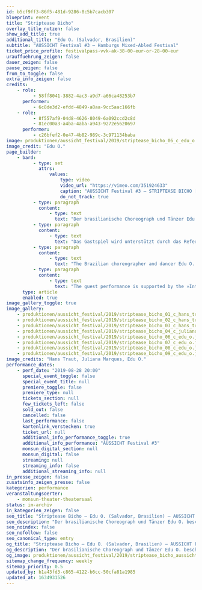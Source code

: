 ```yaml
---
id: b5cf9ff3-86f5-481d-9286-8c5b7cacb307
blueprint: event
title: "Striptease Bicho"
overlay_title_nutzen: false
show_add_title: true
additional_title: "Edu O. (Salvador, Brasilien)"
subtitle: "AUSSICHT Festival #3 – Hamburgs Mixed-Abled Festival"
ticket_price_profile: festivalpass-vvk-ak-38-00-eur-or-28-00-eur
urauffuehrung_zeigen: false
dauer_zeigen: false
pause_zeigen: false
from_to_toggle: false
extra_info_zeigen: false
credits:
    - role:
          - 58ff8041-3882-4ac3-a9d7-a66ca48253b7
      performer:
          - 6c8de3d2-efdd-4849-a8aa-9cc5aac166fb
    - role:
          - 8f557af9-04d8-4626-8049-6a092ccd2c8d
          - 81ec00a3-a4ba-4aba-a943-9272e5620697
      performer:
          - c26bfef2-0e47-4b82-989c-3c971134baba
image: produktionen/aussicht_festival/2019/striptease_bicho_06_c_edu_o.jpg
image_credit: "Edu O."
page_builder:
    - bard:
          - type: set
            attrs:
                values:
                    type: video
                    video_url: "https://vimeo.com/351924633"
                    caption: "AUSSICHT Festival #3 – STRIPTEASE BICHO [BR, Salvador]"
                    do_not_track: true
          - type: paragraph
            content:
                - type: text
                  text: "Der brasilianische Choreograph und Tänzer Edu O. beschäftigt sich mit Erotik und Fetischismus in Körpern von Menschen mit Behinderungen. In seiner Solo-Performance schafft er eine Schnittstelle zwischen Sexualität und Behinderung und untersucht die Macht und das Verlangen aus der Perspektive des Untergebenen – jener Menschen, die einen Behinderungsfetisch haben. Im Rahmen einer Reflexion über die Sexualität behinderter Menschen, verleiht die Performance einigen Paradigmen, denen Menschen mit Behinderungen in Bezug auf Schönheitsstandards und Vorstellungen von begehrten Körpern, Abscheu und Vergnügen ausgesetzt sind, eine neue Bedeutung."
          - type: paragraph
            content:
                - type: text
                  text: "Das Gastspiel wird unterstützt durch das Referat Internationaler Austausch der Behörde für Kultur und Medien Hamburg."
          - type: paragraph
            content:
                - type: text
                  text: "The Brazilian choreographer and dancer Edu O. deals with eroticism and fetishism in the bodies of people with disabilities. In his solo performance he creates an interface between sexuality and disability and examines the power and desire from the perspective of the subordinate - those people who have a disability fetish. Reflecting on the sexuality of people with disabilities, performance gives a new meaning to some of the paradigms faced by people with disabilities in terms of beauty standards and notions of coveted bodies, disgust and pleasure."
          - type: paragraph
            content:
                - type: text
                  text: "The guest performance is supported by the »International Cultural Exchange« department of the Ministry of Culture and Media Hamburg."
      type: article
      enabled: true
image_gallery_toggle: true
image_gallery:
    - produktionen/aussicht_festival/2019/striptease_bicho_01_c_hans_traut_2019.jpg
    - produktionen/aussicht_festival/2019/striptease_bicho_02_c_hans_traut_2019.jpg
    - produktionen/aussicht_festival/2019/striptease_bicho_03_c_hans_traut_2019.jpg
    - produktionen/aussicht_festival/2019/striptease_bicho_04_c_juliano_marques.jpg
    - produktionen/aussicht_festival/2019/striptease_bicho_06_c_edu_o.jpg
    - produktionen/aussicht_festival/2019/striptease_bicho_07_c_edu_o.jpg
    - produktionen/aussicht_festival/2019/striptease_bicho_08_c_edu_o.jpg
    - produktionen/aussicht_festival/2019/striptease_bicho_09_c_edu_o.jpg
image_credits: "Hans Traut, Juliana Marques, Edu O."
performance_dates:
    - perf_date: "2019-08-28 20:00"
      special_event_toggle: false
      special_event_title: null
      premiere_toggle: false
      premiere_type: null
      tickets_section: null
      few_tickets_left: false
      sold_out: false
      cancelled: false
      last_performance: false
      kartenlink_verstecken: true
      ticket_url: null
      additional_info_performance_toggle: true
      additional_info_performance: "AUSSICHT Festival #3"
      monsun_digital_section: null
      monsun_digital: false
      streaming: null
      streaming_info: false
      additional_streaming_info: null
in_presse_zeigen: false
zusatsinfo_zeigen_presse: false
kategorien: performance
veranstaltungsoerter:
    - monsun-theater-theatersaal
status: im-archiv
in_kategorien_zeigen: false
seo_title: "Striptease Bicho – Edu O. (Salvador, Brasilien) – AUSSICHT Festival #3"
seo_description: "Der brasilianische Choreograph und Tänzer Edu O. beschäftigt sich mit Erotik und Fetischismus in Körpern von Menschen mit Behinderungen."
seo_noindex: false
seo_nofollow: false
seo_canonical_type: entry
og_title: "Striptease Bicho – Edu O. (Salvador, Brasilien) – AUSSICHT Festival #3"
og_description: "Der brasilianische Choreograph und Tänzer Edu O. beschäftigt sich mit Erotik und Fetischismus in Körpern von Menschen mit Behinderungen."
og_image: produktionen/aussicht_festival/2019/striptease_bicho_aussichtfestival_social_media_image.jpg
sitemap_change_frequency: weekly
sitemap_priority: 0.5
updated_by: b1a43fd3-c865-4122-b6cc-50cfa81a1985
updated_at: 1634931526
---
```

